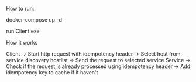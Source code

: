 How to run:

docker-compose up -d

run Client.exe

How it works

Client
-> Start http request with idempotency header
-> Select host from service discovery hostlist
-> Send the request to selected service
Service
-> Check if the request is already processed using idempotency header
-> Add idempotency key to cache if it haven't
